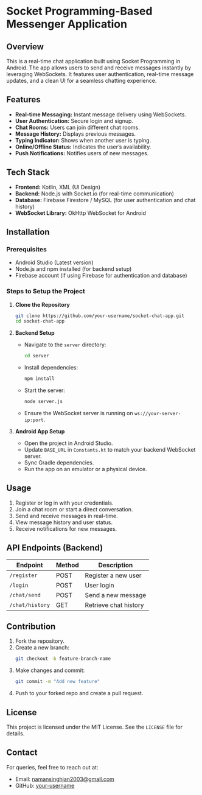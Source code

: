 # Socket Programming-Based Messenger Application

## Overview
This is a real-time chat application built using Socket Programming in Android. The app allows users to send and receive messages instantly by leveraging WebSockets. It features user authentication, real-time message updates, and a clean UI for a seamless chatting experience.

## Features
- **Real-time Messaging:** Instant message delivery using WebSockets.
- **User Authentication:** Secure login and signup.
- **Chat Rooms:** Users can join different chat rooms.
- **Message History:** Displays previous messages.
- **Typing Indicator:** Shows when another user is typing.
- **Online/Offline Status:** Indicates the user’s availability.
- **Push Notifications:** Notifies users of new messages.

## Tech Stack
- **Frontend:** Kotlin, XML (UI Design)
- **Backend:** Node.js with Socket.io (for real-time communication)
- **Database:** Firebase Firestore / MySQL (for user authentication and chat history)
- **WebSocket Library:** OkHttp WebSocket for Android

## Installation
### Prerequisites
- Android Studio (Latest version)
- Node.js and npm installed (for backend setup)
- Firebase account (if using Firebase for authentication and database)

### Steps to Setup the Project
1. **Clone the Repository**
   ```sh
   git clone https://github.com/your-username/socket-chat-app.git
   cd socket-chat-app
   ```

2. **Backend Setup**
   - Navigate to the `server` directory:
     ```sh
     cd server
     ```
   - Install dependencies:
     ```sh
     npm install
     ```
   - Start the server:
     ```sh
     node server.js
     ```
   - Ensure the WebSocket server is running on `ws://your-server-ip:port`.

3. **Android App Setup**
   - Open the project in Android Studio.
   - Update `BASE_URL` in `Constants.kt` to match your backend WebSocket server.
   - Sync Gradle dependencies.
   - Run the app on an emulator or a physical device.

## Usage
1. Register or log in with your credentials.
2. Join a chat room or start a direct conversation.
3. Send and receive messages in real-time.
4. View message history and user status.
5. Receive notifications for new messages.

## API Endpoints (Backend)
| Endpoint          | Method | Description |
|------------------|--------|-------------|
| `/register`      | POST   | Register a new user |
| `/login`         | POST   | User login |
| `/chat/send`     | POST   | Send a new message |
| `/chat/history`  | GET    | Retrieve chat history |

## Contribution
1. Fork the repository.
2. Create a new branch:
   ```sh
   git checkout -b feature-branch-name
   ```
3. Make changes and commit:
   ```sh
   git commit -m "Add new feature"
   ```
4. Push to your forked repo and create a pull request.

## License
This project is licensed under the MIT License. See the `LICENSE` file for details.

## Contact
For queries, feel free to reach out at:
- Email: namansinghjan2003@gmail.com
- GitHub: [your-username](https://github.com/Naman-2003)

